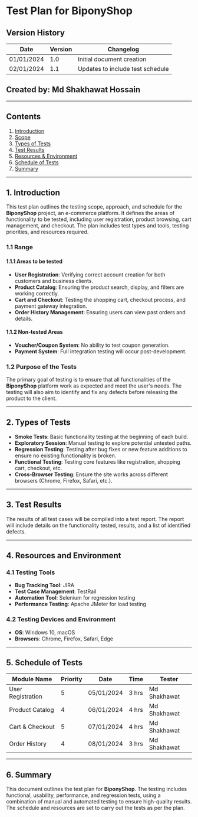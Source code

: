 # Test Plan for BiponyShop

## Version History
| Date       | Version | Changelog                           |
|------------|---------|-------------------------------------|
| 01/01/2024 | 1.0     | Initial document creation           |
| 02/01/2024 | 1.1     | Updates to include test schedule    |

## Created by: Md Shakhawat Hossain

---

## Contents

1. [Introduction](#introduction)
2. [Scope](#scope)
3. [Types of Tests](#types-of-tests)
4. [Test Results](#test-results)
5. [Resources & Environment](#resources-environment)
6. [Schedule of Tests](#schedule-of-tests)
7. [Summary](#summary)

---

## 1. Introduction

This test plan outlines the testing scope, approach, and schedule for the **BiponyShop** project, an e-commerce platform. It defines the areas of functionality to be tested, including user registration, product browsing, cart management, and checkout. The plan includes test types and tools, testing priorities, and resources required.

### 1.1 Range
#### 1.1.1 Areas to be tested
- **User Registration**: Verifying correct account creation for both customers and business clients.
- **Product Catalog**: Ensuring the product search, display, and filters are working correctly.
- **Cart and Checkout**: Testing the shopping cart, checkout process, and payment gateway integration.
- **Order History Management**: Ensuring users can view past orders and details.

#### 1.1.2 Non-tested Areas
- **Voucher/Coupon System**: No ability to test coupon generation.
- **Payment System**: Full integration testing will occur post-development.

### 1.2 Purpose of the Tests
The primary goal of testing is to ensure that all functionalities of the **BiponyShop** platform work as expected and meet the user's needs. The testing will also aim to identify and fix any defects before releasing the product to the client.

---

## 2. Types of Tests

- **Smoke Tests**: Basic functionality testing at the beginning of each build.
- **Exploratory Session**: Manual testing to explore potential untested paths.
- **Regression Testing**: Testing after bug fixes or new feature additions to ensure no existing functionality is broken.
- **Functional Testing**: Testing core features like registration, shopping cart, checkout, etc.
- **Cross-Browser Testing**: Ensure the site works across different browsers (Chrome, Firefox, Safari, etc.).

---

## 3. Test Results

The results of all test cases will be compiled into a test report. The report will include details on the functionality tested, results, and a list of identified defects.

---

## 4. Resources and Environment

### 4.1 Testing Tools
- **Bug Tracking Tool**: JIRA
- **Test Case Management**: TestRail
- **Automation Tool**: Selenium for regression testing
- **Performance Testing**: Apache JMeter for load testing

### 4.2 Testing Devices and Environment
- **OS**: Windows 10, macOS
- **Browsers**: Chrome, Firefox, Safari, Edge

---

## 5. Schedule of Tests

| Module Name      | Priority | Date       | Time  | Tester        |
|------------------|----------|------------|-------|---------------|
| User Registration | 5        | 05/01/2024 | 3 hrs | Md Shakhawat  |
| Product Catalog  | 4        | 06/01/2024 | 4 hrs | Md Shakhawat  |
| Cart & Checkout  | 5        | 07/01/2024 | 4 hrs | Md Shakhawat  |
| Order History    | 4        | 08/01/2024 | 3 hrs | Md Shakhawat  |

---

## 6. Summary

This document outlines the test plan for **BiponyShop**. The testing includes functional, usability, performance, and regression tests, using a combination of manual and automated testing to ensure high-quality results. The schedule and resources are set to carry out the tests as per the plan.


